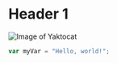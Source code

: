 # Header 1
![Image of Yaktocat](https://octodex.github.com/images/yaktocat.png)
``` javascript
var myVar = "Hello, world!";
```
